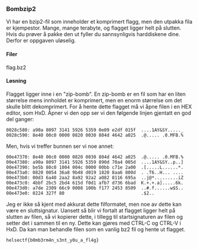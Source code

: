 ### Bombzip2
Vi har en bzip2-fil som inneholder et komprimert flagg, men den utpakka fila er kjempestor. Mange, mange terabyte, og flagget ligger helt på slutten. Hvis du prøver å pakke den ut fyller du sannsynligvis harddiskene dine. Derfor er oppgaven uløselig.

#### Filer
flag.bz2

#### Løsning
Flagget ligger inne i en "zip-bomb". En zip-bomb er en fil som har en liten størrelse mens innholdet er komprimert, men en enorm størrelse om det skulle blitt dekomprimert. For å hente dette flagget må vi åpne filen i en HEX editor, som HxD. Åpner vi den opp ser vi den følgende linjen gjentatt en god del ganger:
```
0028c580: a90a 8097 3141 5926 5359 0e09 e2df 015f  ....1AY&SY....._
0028c590: 8e40 00c0 0000 0820 0030 804d 4642 a025  .@..... .0.MFB.%
```
Men, hvis vi treffer bunnen ser vi noe annet:
```
00e47370: 8e40 00c0 0000 0820 0030 804d 4642 a025  .@..... .0.MFB.%
00e47380: a90a 8097 3141 5926 5359 890d 70a4 005d  ....1AY&SY..p..]
00e47390: be5b 80c0 1004 004c 0000 00bb c71e 2a00  .[.....L......*.
00e473a0: 0820 0054 36a8 9b48 d019 1820 8aa6 800d  . .T6..H... ....
00e473b0: 00d3 6a40 2aa2 8a92 92a2 a082 8116 695a  ..j@*.........iZ
00e473c0: 4bbf 2bc5 2bd4 615d f0d1 afb7 d736 6bad  K.+.+.a].....6k.
00e473d0: a7de 2309 66c9 0008 100b f177 2453 8509  ..#.f......w$S..
00e473e0: 0224 327f 80                             .$2..

```

Jeg er ikke så kjent med akkurat dette filformatet, men noe av dette kan være en sluttsignatur. Uansett så blir vi fortalt at flagget ligger helt på slutten av filen, så vi kopierer dette, i tillegg til startsignaturen av filen og setter det i sammen til en ny. Dette kan gjøres med CTRL-C og CTRL-V i HxD. Da kan man behandle filen som en vanlig bz2 fil og hente ut flagget.

`helsectf{b0mb3rm4n_s3nt_y0u_a_fl4g}`